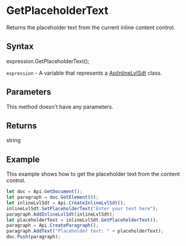 # GetPlaceholderText

Returns the placeholder text from the current inline content control.

## Syntax

expression.GetPlaceholderText();

`expression` - A variable that represents a [ApiInlineLvlSdt](../ApiInlineLvlSdt.md) class.

## Parameters

This method doesn't have any parameters.

## Returns

string

## Example

This example shows how to get the placeholder text from the content control.

```javascript
let doc = Api.GetDocument();
let paragraph = doc.GetElement(0);
let inlineLvlSdt = Api.CreateInlineLvlSdt();
inlineLvlSdt.SetPlaceholderText("Enter your text here");
paragraph.AddInlineLvlSdt(inlineLvlSdt);
let placeholderText = inlineLvlSdt.GetPlaceholderText();
paragraph = Api.CreateParagraph();
paragraph.AddText("Placeholder text: " + placeholderText);
doc.Push(paragraph);
```
